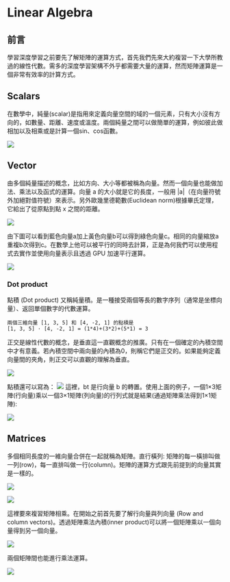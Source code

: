 # Linear Algebra
## 前言
學習深度學習之前要先了解矩陣的運算方式，首先我們先來大約複習一下大學所教過的線性代數。需多的深度學習架構不外乎都需要大量的運算，然而矩陣運算是一個非常有效率的計算方式。

## Scalars
在數學中，純量(scalar)是指用來定義向量空間的域的一個元素，只有大小沒有方向的，如數量、距離、速度或溫度。兩個純量之間可以做簡單的運算，例如彼此做相加以及相乘或是計算一個sin、cos函數。

![](https://i.imgur.com/3bbly7O.png)

## Vector
由多個純量描述的概念，比如方向、大小等都被稱為向量。然而一個向量也能做加法、乘法以及函式的運算。向量 a 的大小就是它的長度，一般用 |a|（在向量符號外加絕對值符號）來表示。另外歐幾里德範數(Euclidean norm)根據畢氏定理，它給出了從原點到點 x 之間的距離。

![](https://i.imgur.com/jc0N0JN.png)

由下圖可以看到藍色向量a加上黃色向量b可以得到綠色向量c。相同的向量縮放a重複b次得到c。在數學上他可以被平行的同時去計算，正是為何我們可以使用程式去實作並使用向量表示且透過 GPU 加速平行運算。

![](https://i.imgur.com/03ubZ9F.png)

### Dot product
點積 (Dot product) 又稱純量積。是一種接受兩個等長的數字序列（通常是坐標向量）、返回單個數字的代數運算。

```
兩個三維向量 [1, 3, 5] 和 [4, -2, 1] 的點積是
[1, 3, 5] · [4, -2, 1] = (1*4)+(3*2)+(5*1) = 3
```

正交是線性代數的概念，是垂直這一直觀概念的推廣。只有在一個確定的內積空間中才有意義。若內積空間中兩向量的內積為0，則稱它們是正交的。如果能夠定義向量間的夾角，則正交可以直觀的理解為垂直。

![](https://i.imgur.com/rtlRV4q.png)

點積還可以寫為：
![](https://i.imgur.com/DMHfoq4.png)
這裡，bt 是行向量 b 的轉置。使用上面的例子，一個1×3矩陣(行向量)乘以一個3×1矩陣(列向量)的行列式就是結果(通過矩陣乘法得到1×1矩陣):

![](https://i.imgur.com/h213OjN.png)
## Matrices
多個相同長度的一維向量合併在一起就稱為矩陣。直行橫列: 矩陣的每一橫排叫做一列(row)，每一直排叫做一行(column)。矩陣的運算方式跟先前提到的向量其實是一樣的。

![](https://i.imgur.com/v0NO2vZ.png)


![](https://i.imgur.com/xKzrUYd.png)

這裡要來複習矩陣相乘。在開始之前首先要了解行向量與列向量 (Row and column vectors)。透過矩陣乘法內積(inner product)可以將一個矩陣乘以一個向量得到另一個向量。

![](https://i.imgur.com/WJoJL1v.png)

兩個矩陣間也能進行乘法運算。

![](https://i.imgur.com/46L4cfP.png)